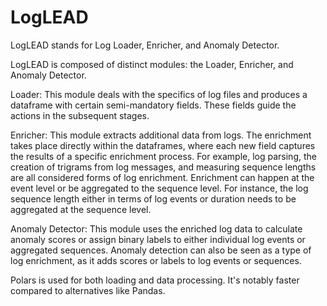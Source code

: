 # LogLEAD
LogLEAD stands for Log Loader, Enricher, and Anomaly Detector.

LogLEAD is composed of distinct modules: the Loader, Enricher, and Anomaly Detector.

Loader: This module deals with the specifics of log files and produces a dataframe with certain semi-mandatory fields. These fields guide the actions in the subsequent stages.

Enricher: This module extracts additional data from logs. The enrichment takes place directly within the dataframes, where each new field captures the results of a specific enrichment process. For example, log parsing, the creation of trigrams from log messages, and measuring sequence lengths are all considered forms of log enrichment. Enrichment can happen at the event level or be aggregated to the sequence level. For instance, the log sequence length either in terms of log events or duration needs to be aggregated at the sequence level.

Anomaly Detector: This module uses the enriched log data to calculate anomaly scores or assign binary labels to either individual log events or aggregated sequences. Anomaly detection can also be seen as a type of log enrichment, as it adds scores or labels to log events or sequences.

Polars is used for both loading and data processing. It's notably faster compared to alternatives like Pandas.